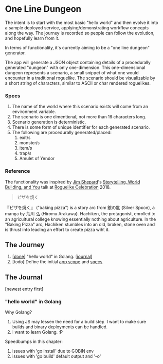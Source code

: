 # One Line Dungeon

The intent is to start with the most basic "hello world" and then evolve it into a sample deployed service, applying/demonstrating workflow concepts along the way. The journey is recorded so people can follow the evolution, and hopefully learn from it.

In terms of functionality, it's currently aiming to be a "one line dungeon" generator.

The app will generate a JSON object containing details of a procedurally generated "dungeon" with only one-dimension. This one-dimensional dungeon represents a scenario, a small snippet of what one would encounter in a traditional roguelike. The scenario should be visualizable by a short string of characters, similar to ASCII or char rendered roguelikes.

### Specs

1. The name of the world where this scenario exists will come from an environment variable.
1. The scenario is one dimentional, not more than 16 characters long.
1. Scenario generation is deterministic.
1. There is some form of unique identifier for each generated scenario.
1. The following are procedurally generated/placed:
   1. exit/s
   1. monster/s
   1. item/s
   1. trap/s
   1. Amulet of Yendor

### Reference

The functionality was inspired by [Jim Shepard](https://twitter.com/madjackmcmad)'s [Storytelling, World Building, and You](https://www.youtube.com/watch?v=jd7K0EmkvPk) talk at [Roguelike Celebration](https://roguelike.club) 2018.

> ピザを焼く

『ピザを焼く』 ("baking pizza") is a story arc from 銀の匙 (Silver Spoon), a manga by 荒川 弘 (Hiromu Arakawa). Hachiken, the protagonist, enrolled to an agricultural college knowing essentially nothing about agriculture. In the "Baking Pizza" arc, Hachiken stumbles into an old, broken, stone oven and is thrust into leading an effort to create pizza wiht it.

## The Journey

1. [[done]](https://github.com/tehdarthvid/pizaoyaku/releases/tag/v0.1.0) "hello world" in Golang. [[journal]](#hello-world-in-golang)
1. [todo] Define the initial [app scope](#the-app-one-line-dungeon) and [specs](#specs).

## The Journal

[newest entry first]

### "hello world" in Golang

Why Golang?

1.  Using JS may lessen the need for a build step. I want to make sure builds and binary deployments can be handled.
1.  I want to learn Golang. :P

Speedbumps in this chapter:

1.  issues with 'go install' due to GOBIN env
1.  issues with 'go build' default output and '-o'
